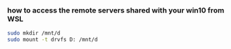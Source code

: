 ### how to access the remote servers shared with your win10 from WSL

```bash
sudo mkdir /mnt/d
sudo mount -t drvfs D: /mnt/d
```
